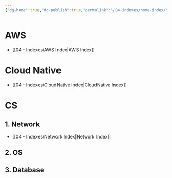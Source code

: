 ```yaml
---
{"dg-home":true,"dg-publish":true,"permalink":"/04-indexes/home-index/","tags":["gardenEntry"],"dgPassFrontmatter":true}
---
```


# AWS
- [[04 - Indexes/AWS Index\|AWS Index]]
# Cloud Native
- [[04 - Indexes/CloudNative Index\|CloudNative Index]]
# CS
## 1. Network
- [[04 - Indexes/Network Index\|Network Index]]
## 2. OS
## 3. Database

